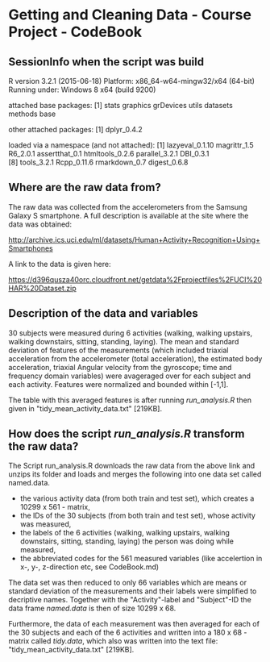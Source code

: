 # Getting and Cleaning Data - Course Project - CodeBook


## SessionInfo when the script was build

R version 3.2.1 (2015-06-18)
Platform: x86_64-w64-mingw32/x64 (64-bit)
Running under: Windows 8 x64 (build 9200)

attached base packages:
[1] stats     graphics  grDevices utils     datasets  methods   base     

other attached packages:
[1] dplyr_0.4.2

loaded via a namespace (and not attached):
 [1] lazyeval_0.1.10 magrittr_1.5    R6_2.0.1        assertthat_0.1  htmltools_0.2.6 parallel_3.2.1  DBI_0.3.1      
 [8] tools_3.2.1     Rcpp_0.11.6     rmarkdown_0.7   digest_0.6.8 


## Where are the raw data from?

The raw data was collected from the accelerometers from the Samsung Galaxy S 
smartphone. A full description is available at the site where the data was obtained:

http://archive.ics.uci.edu/ml/datasets/Human+Activity+Recognition+Using+Smartphones

A link to the data is given here:

https://d396qusza40orc.cloudfront.net/getdata%2Fprojectfiles%2FUCI%20HAR%20Dataset.zip

## Description of the data and variables

30 subjects were measured during 6 activities
(walking, walking upstairs, walking downstairs, sitting, standing, laying).
The mean and standard deviation of features of the measurements 
(which included triaxial acceleration from the accelerometer
(total acceleration), the estimated body acceleration, triaxial Angular velocity
from the gyroscope; time and frequency domain variables)
were avageraged over for each subject and each activity.
Features were normalized and bounded within [-1,1].

The table with this averaged features is after running *run_analysis.R* then 
given in 
        "tidy_mean_activity_data.txt" [219KB].


## How does the script *run_analysis.R* transform the raw data?

The Script run_analysis.R downloads the raw data from the above link 
and unzips its folder and loads and merges the following into one data set called
named.data.

- the various activity data (from both train and test set), which creates a
        10299 x 561 - matrix, 
- the IDs of the 30 subjects (from both train and test set), whose activity was measured,
- the labels of the 6 activities
        (walking, walking upstairs, walking downstairs, sitting, standing, laying)
        the person was doing while measured,
- the abbreviated codes for the 561 measured variables 
        (like accelertion in x-, y-, z-direction etc, see CodeBook.md)

The data set was then reduced to only 66 variables which are means or 
standard deviation of the measurements and their labels were simplified to 
decriptive names. Together with the "Activity"-label and "Subject"-ID the 
data frame *named.data* is then of size 
        10299 x 68.

Furthermore, the data of each measurement was then averaged for each of the
30 subjects and each of the 6 activities and written into a 
        180 x 68 - matrix
called *tidy.data*, which also was written into the text file: 
        "tidy_mean_activity_data.txt" [219KB].


